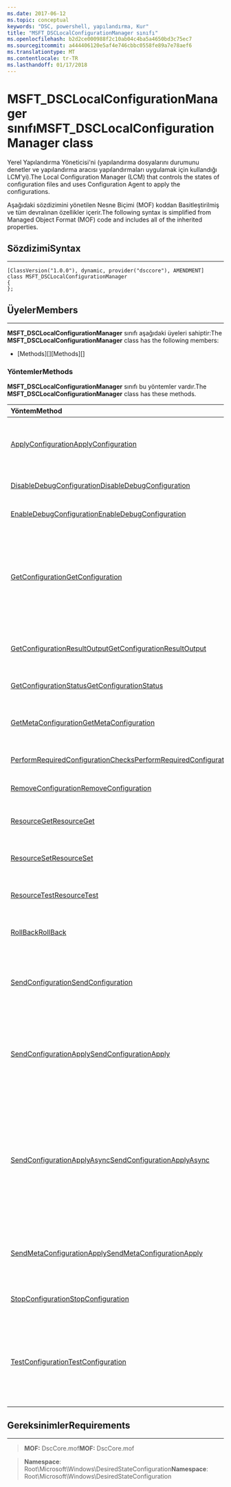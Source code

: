 ```yaml
---
ms.date: 2017-06-12
ms.topic: conceptual
keywords: "DSC, powershell, yapılandırma, Kur"
title: "MSFT_DSCLocalConfigurationManager sınıfı"
ms.openlocfilehash: b2d2ce000988f2c10ab04c4ba5a4650bd3c75ec7
ms.sourcegitcommit: a444406120e5af4e746cbbc0558fe89a7e78aef6
ms.translationtype: MT
ms.contentlocale: tr-TR
ms.lasthandoff: 01/17/2018
---
```

# <a name="msftdsclocalconfigurationmanager-class"></a><span data-ttu-id="7ade0-103">MSFT_DSCLocalConfigurationManager sınıfı</span><span class="sxs-lookup"><span data-stu-id="7ade0-103">MSFT_DSCLocalConfigurationManager class</span></span>

<span data-ttu-id="7ade0-104">Yerel Yapılandırma Yöneticisi'ni (yapılandırma dosyalarını durumunu denetler ve yapılandırma aracısı yapılandırmaları uygulamak için kullandığı LCM'yi).</span><span class="sxs-lookup"><span data-stu-id="7ade0-104">The Local Configuration Manager (LCM) that controls the states of configuration files and uses Configuration Agent to apply the configurations.</span></span>

<span data-ttu-id="7ade0-105">Aşağıdaki sözdizimini yönetilen Nesne Biçimi (MOF) koddan Basitleştirilmiş ve tüm devralınan özellikler içerir.</span><span class="sxs-lookup"><span data-stu-id="7ade0-105">The following syntax is simplified from Managed Object Format (MOF) code and includes all of the inherited properties.</span></span>

## <a name="syntax"></a><span data-ttu-id="7ade0-106">Sözdizimi</span><span class="sxs-lookup"><span data-stu-id="7ade0-106">Syntax</span></span>
------

``` syntax
[ClassVersion("1.0.0"), dynamic, provider("dsccore"), AMENDMENT]
class MSFT_DSCLocalConfigurationManager
{
};
```

## <a name="members"></a><span data-ttu-id="7ade0-107">Üyeler</span><span class="sxs-lookup"><span data-stu-id="7ade0-107">Members</span></span>
-------

<span data-ttu-id="7ade0-108">**MSFT_DSCLocalConfigurationManager** sınıfı aşağıdaki üyeleri sahiptir:</span><span class="sxs-lookup"><span data-stu-id="7ade0-108">The **MSFT_DSCLocalConfigurationManager** class has the following members:</span></span>

-   <span data-ttu-id="7ade0-109">[Methods][]</span><span class="sxs-lookup"><span data-stu-id="7ade0-109">[Methods][]</span></span>

### <a name="methods"></a><span data-ttu-id="7ade0-110">Yöntemler</span><span class="sxs-lookup"><span data-stu-id="7ade0-110">Methods</span></span>

<span data-ttu-id="7ade0-111">**MSFT_DSCLocalConfigurationManager** sınıfı bu yöntemler vardır.</span><span class="sxs-lookup"><span data-stu-id="7ade0-111">The **MSFT_DSCLocalConfigurationManager** class has these methods.</span></span>

|<span data-ttu-id="7ade0-112">Yöntem</span><span class="sxs-lookup"><span data-stu-id="7ade0-112">Method</span></span> |<span data-ttu-id="7ade0-113">Açıklama</span><span class="sxs-lookup"><span data-stu-id="7ade0-113">Description</span></span> |
|:--- |:---|
| [<span data-ttu-id="7ade0-114">ApplyConfiguration</span><span class="sxs-lookup"><span data-stu-id="7ade0-114">ApplyConfiguration</span></span>](msft-dsclocalconfigurationmanager-applyconfiguration.md)| <span data-ttu-id="7ade0-115">Bekleyen yapılandırmayı uygulamak için yapılandırma Aracısı'nı kullanır.</span><span class="sxs-lookup"><span data-stu-id="7ade0-115">Uses the Configuration Agent to apply the configuration that is pending.</span></span>| 
| [<span data-ttu-id="7ade0-116">DisableDebugConfiguration</span><span class="sxs-lookup"><span data-stu-id="7ade0-116">DisableDebugConfiguration</span></span>](msft-dsclocalconfigurationmanager-disabledebugconfiguration.md)| <span data-ttu-id="7ade0-117">DSC kaynak hata ayıklama devre dışı bırakır.</span><span class="sxs-lookup"><span data-stu-id="7ade0-117">Disables DSC resource debugging.</span></span>| 
| [<span data-ttu-id="7ade0-118">EnableDebugConfiguration</span><span class="sxs-lookup"><span data-stu-id="7ade0-118">EnableDebugConfiguration</span></span>](msft-dsclocalconfigurationmanager-enabledebugconfiguration.md)| <span data-ttu-id="7ade0-119">DSC kaynak hata ayıklamasını etkinleştirir.</span><span class="sxs-lookup"><span data-stu-id="7ade0-119">Enables DSC resource debugging.</span></span>| 
| [<span data-ttu-id="7ade0-120">GetConfiguration</span><span class="sxs-lookup"><span data-stu-id="7ade0-120">GetConfiguration</span></span>](msft-dsclocalconfigurationmanager-getconfiguration.md)| <span data-ttu-id="7ade0-121">Yapılandırma belgesini yönetilen düğüme gönderir ve kullandığı **almak** yapılandırmayı uygulamak için yapılandırma Aracısı'nın yöntemi.</span><span class="sxs-lookup"><span data-stu-id="7ade0-121">Sends the configuration document to the managed node and uses the **Get** method of the Configuration Agent to apply the configuration.</span></span>| 
| [<span data-ttu-id="7ade0-122">GetConfigurationResultOutput</span><span class="sxs-lookup"><span data-stu-id="7ade0-122">GetConfigurationResultOutput</span></span>](msft-dsclocalconfigurationmanager-getconfigurationresultoutput.md)| <span data-ttu-id="7ade0-123">Belirli bir iş ile ilgili yapılandırma aracısı çıktısını alır.</span><span class="sxs-lookup"><span data-stu-id="7ade0-123">Gets the Configuration Agent output relating to a specific job.</span></span>| 
| [<span data-ttu-id="7ade0-124">GetConfigurationStatus</span><span class="sxs-lookup"><span data-stu-id="7ade0-124">GetConfigurationStatus</span></span>](msft-dsclocalconfigurationmanager-getconfigurationstatus.md)| <span data-ttu-id="7ade0-125">Yapılandırma durumu geçmişi alın.</span><span class="sxs-lookup"><span data-stu-id="7ade0-125">Get the configuration status history.</span></span>| 
| [<span data-ttu-id="7ade0-126">GetMetaConfiguration</span><span class="sxs-lookup"><span data-stu-id="7ade0-126">GetMetaConfiguration</span></span>](msft-dsclocalconfigurationmanager-getmetaconfiguration.md)| <span data-ttu-id="7ade0-127">Yapılandırma aracısı denetlemek için kullanılan LCM'yi ayarlarını alır.</span><span class="sxs-lookup"><span data-stu-id="7ade0-127">Gets the LCM settings that are used to control Configuration Agent.</span></span>| 
| [<span data-ttu-id="7ade0-128">PerformRequiredConfigurationChecks</span><span class="sxs-lookup"><span data-stu-id="7ade0-128">PerformRequiredConfigurationChecks</span></span>](msft-dsclocalconfigurationmanager-performrequiredconfigurationchecks.md)| <span data-ttu-id="7ade0-129">Tutarlılık denetimi başlatır.</span><span class="sxs-lookup"><span data-stu-id="7ade0-129">Starts the consistency check.</span></span>| 
| [<span data-ttu-id="7ade0-130">RemoveConfiguration</span><span class="sxs-lookup"><span data-stu-id="7ade0-130">RemoveConfiguration</span></span>](msft-dsclocalconfigurationmanager-removeconfiguration.md)| <span data-ttu-id="7ade0-131">Yapılandırma dosyalarını kaldırır.</span><span class="sxs-lookup"><span data-stu-id="7ade0-131">Removes the configuration files.</span></span>| 
| [<span data-ttu-id="7ade0-132">ResourceGet</span><span class="sxs-lookup"><span data-stu-id="7ade0-132">ResourceGet</span></span>](msft-dsclocalconfigurationmanager-resourceget.md)| <span data-ttu-id="7ade0-133">Doğrudan çağıran **almak** DSC kaynağı yöntemi.</span><span class="sxs-lookup"><span data-stu-id="7ade0-133">Directly calls the **Get** method of a DSC resource.</span></span>| 
| [<span data-ttu-id="7ade0-134">ResourceSet</span><span class="sxs-lookup"><span data-stu-id="7ade0-134">ResourceSet</span></span>](msft-dsclocalconfigurationmanager-resourceset.md)| <span data-ttu-id="7ade0-135">Doğrudan çağıran **ayarlamak** DSC kaynağı yöntemi.</span><span class="sxs-lookup"><span data-stu-id="7ade0-135">Directly calls the **Set** method of a DSC resource.</span></span>| 
| [<span data-ttu-id="7ade0-136">ResourceTest</span><span class="sxs-lookup"><span data-stu-id="7ade0-136">ResourceTest</span></span>](msft-dsclocalconfigurationmanager-resourcetest.md)| <span data-ttu-id="7ade0-137">Doğrudan çağıran **Test** DSC kaynağı yöntemi.</span><span class="sxs-lookup"><span data-stu-id="7ade0-137">Directly calls the **Test** method of a DSC resource.</span></span>| 
| [<span data-ttu-id="7ade0-138">RollBack</span><span class="sxs-lookup"><span data-stu-id="7ade0-138">RollBack</span></span>](msft-dsclocalconfigurationmanager-rollback.md)| <span data-ttu-id="7ade0-139">Dökümünü önceki yapılandırmaya geri dön.</span><span class="sxs-lookup"><span data-stu-id="7ade0-139">Rolls back to a previous configuration.</span></span>| 
| [<span data-ttu-id="7ade0-140">SendConfiguration</span><span class="sxs-lookup"><span data-stu-id="7ade0-140">SendConfiguration</span></span>](msft-dsclocalconfigurationmanager-sendconfiguration.md)| <span data-ttu-id="7ade0-141">Yönetilen düğüme yapılandırma belgesini gönderir ve bekleyen bir değişiklik kaydeder.</span><span class="sxs-lookup"><span data-stu-id="7ade0-141">Sends the configuration document to the managed node and saves it as a pending change.</span></span>| 
| [<span data-ttu-id="7ade0-142">SendConfigurationApply</span><span class="sxs-lookup"><span data-stu-id="7ade0-142">SendConfigurationApply</span></span>](msft-dsclocalconfigurationmanager-sendconfigurationapply.md)| <span data-ttu-id="7ade0-143">Yönetilen düğüme yapılandırma belgesini gönderir ve yapılandırmayı uygulamak için yapılandırma Aracısı'nı kullanır.</span><span class="sxs-lookup"><span data-stu-id="7ade0-143">Sends the configuration document to the managed node and uses the Configuration Agent to apply the configuration.</span></span>| 
| [<span data-ttu-id="7ade0-144">SendConfigurationApplyAsync</span><span class="sxs-lookup"><span data-stu-id="7ade0-144">SendConfigurationApplyAsync</span></span>](msft-dsclocalconfigurationmanager-sendconfigurationapplyasync.md)| <span data-ttu-id="7ade0-145">Yönetilen düğüme yapılandırma belgesi göndermek ve yapılandırmayı uygulamak için yapılandırma Aracısı'nı kullanmaya başlayın.</span><span class="sxs-lookup"><span data-stu-id="7ade0-145">Send the configuration document to the managed node and start using the Configuration Agent to apply the configuration.</span></span> <span data-ttu-id="7ade0-146">Sonuç çıkış almak için GetConfigurationResultOutput kullanın.</span><span class="sxs-lookup"><span data-stu-id="7ade0-146">Use GetConfigurationResultOutput to retrieve result output.</span></span>| 
| [<span data-ttu-id="7ade0-147">SendMetaConfigurationApply</span><span class="sxs-lookup"><span data-stu-id="7ade0-147">SendMetaConfigurationApply</span></span>](msft-dsclocalconfigurationmanager-sendmetaconfigurationapply.md)| <span data-ttu-id="7ade0-148">Yapılandırma aracısı denetlemek için kullanılan LCM'yi ayarlarını belirler.</span><span class="sxs-lookup"><span data-stu-id="7ade0-148">Sets the LCM settings that are used to control the Configuration Agent.</span></span>| 
| [<span data-ttu-id="7ade0-149">StopConfiguration</span><span class="sxs-lookup"><span data-stu-id="7ade0-149">StopConfiguration</span></span>](msft-dsclocalconfigurationmanager-stopconfiguration.md)| <span data-ttu-id="7ade0-150">Devam ediyor yapılandırma durdurur.</span><span class="sxs-lookup"><span data-stu-id="7ade0-150">Stops the configuration that is in progress.</span></span>| 
| [<span data-ttu-id="7ade0-151">TestConfiguration</span><span class="sxs-lookup"><span data-stu-id="7ade0-151">TestConfiguration</span></span>](msft-dsclocalconfigurationmanager-testconfiguration.md)| <span data-ttu-id="7ade0-152">Yönetilen düğüme yapılandırma belgesini gönderir ve geçerli yapılandırma belge karşı doğrular.</span><span class="sxs-lookup"><span data-stu-id="7ade0-152">Sends the configuration document to the managed node and verifies the current configuration against the document.</span></span>| 



 

## <a name="requirements"></a><span data-ttu-id="7ade0-153">Gereksinimler</span><span class="sxs-lookup"><span data-stu-id="7ade0-153">Requirements</span></span>
------------
><span data-ttu-id="7ade0-154">**MOF:** DscCore.mof</span><span class="sxs-lookup"><span data-stu-id="7ade0-154">**MOF:** DscCore.mof</span></span>

><span data-ttu-id="7ade0-155">**Namespace**: Root\Microsoft\Windows\DesiredStateConfiguration</span><span class="sxs-lookup"><span data-stu-id="7ade0-155">**Namespace**: Root\Microsoft\Windows\DesiredStateConfiguration</span></span>



 

 



